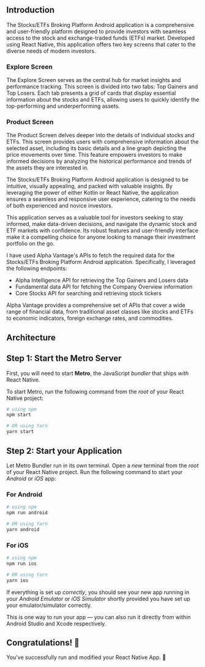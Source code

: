 ## Introduction 

The Stocks/ETFs Broking Platform Android application is a comprehensive and user-friendly platform designed to provide investors with seamless access to the stock and exchange-traded funds (ETFs) market. Developed using React Native, this application offers two key screens that cater to the diverse needs of modern investors.

### Explore Screen
The Explore Screen serves as the central hub for market insights and performance tracking. This screen is divided into two tabs: Top Gainers and Top Losers. Each tab presents a grid of cards that display essential information about the stocks and ETFs, allowing users to quickly identify the top-performing and underperforming assets.

### Product Screen
The Product Screen delves deeper into the details of individual stocks and ETFs. This screen provides users with comprehensive information about the selected asset, including its basic details and a line graph depicting the price movements over time. This feature empowers investors to make informed decisions by analyzing the historical performance and trends of the assets they are interested in.

The Stocks/ETFs Broking Platform Android application is designed to be intuitive, visually appealing, and packed with valuable insights. By leveraging the power of either Kotlin or React Native, the application ensures a seamless and responsive user experience, catering to the needs of both experienced and novice investors.

This application serves as a valuable tool for investors seeking to stay informed, make data-driven decisions, and navigate the dynamic stock and ETF markets with confidence. Its robust features and user-friendly interface make it a compelling choice for anyone looking to manage their investment portfolio on the go.


I have used Alpha Vantage's APIs to fetch the required data for the Stocks/ETFs Broking Platform Android application. Specifically, I leveraged the following endpoints:

- Alpha Intelligence API for retrieving the Top Gainers and Losers data
- Fundamental data API for fetching the Company Overview information
- Core Stocks API for searching and retrieving stock tickers

Alpha Vantage provides a comprehensive set of APIs that cover a wide range of financial data, from traditional asset classes like stocks and ETFs to economic indicators, foreign exchange rates, and commodities.

## Architecture 

## Step 1: Start the Metro Server

First, you will need to start **Metro**, the JavaScript _bundler_ that ships _with_ React Native.

To start Metro, run the following command from the _root_ of your React Native project:

```bash
# using npm
npm start

# OR using Yarn
yarn start
```

## Step 2: Start your Application

Let Metro Bundler run in its _own_ terminal. Open a _new_ terminal from the _root_ of your React Native project. Run the following command to start your _Android_ or _iOS_ app:

### For Android

```bash
# using npm
npm run android

# OR using Yarn
yarn android
```

### For iOS

```bash
# using npm
npm run ios

# OR using Yarn
yarn ios
```

If everything is set up _correctly_, you should see your new app running in your _Android Emulator_ or _iOS Simulator_ shortly provided you have set up your emulator/simulator correctly.

This is one way to run your app — you can also run it directly from within Android Studio and Xcode respectively.

## Congratulations! :tada:

You've successfully run and modified your React Native App. :partying_face:


